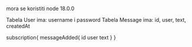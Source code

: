 mora se koristiti node 18.0.0

Tabela User ima: username i password
Tabela Message ima: id, user, text, createdAt


subscription{
    messageAdded{
        id
        user
        text
    }
}